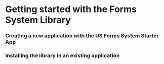# Getting started with the Forms System Library

### Creating a new application with the US Forms System Starter App

### Installing the library in an existing application
